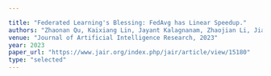```yaml
---

title: "Federated Learning's Blessing: FedAvg has Linear Speedup."
authors: "Zhaonan Qu, Kaixiang Lin, Jayant Kalagnanam, Zhaojian Li, Jiayu Zhou, and Zhengyuan Zhou"
venue: "Journal of Artificial Intelligence Research, 2023"
year: 2023
paper_url: "https://www.jair.org/index.php/jair/article/view/15180"
type: "selected"
---
```

